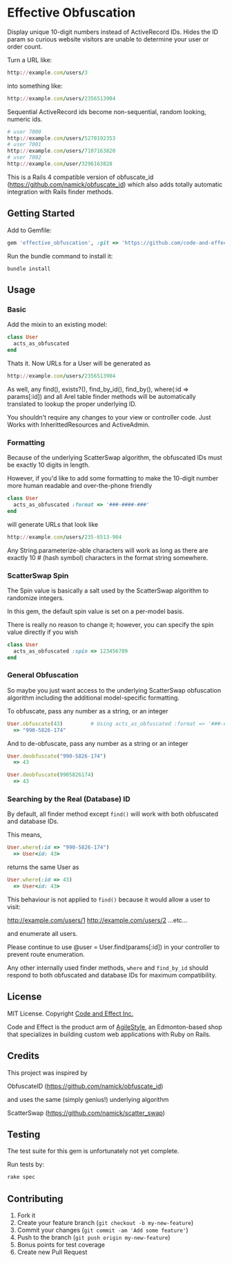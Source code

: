 # Effective Obfuscation

Display unique 10-digit numbers instead of ActiveRecord IDs.  Hides the ID param so curious website visitors are unable to determine your user or order count.

Turn a URL like:

```ruby
http://example.com/users/3
```

into something like:

```ruby
http://example.com/users/2356513904
```

Sequential ActiveRecord ids become non-sequential, random looking, numeric ids.

```ruby
# user 7000
http://example.com/users/5270192353
# user 7001
http://example.com/users/7107163820
# user 7002
http://example.com/user/3296163828
```

This is a Rails 4 compatible version of obfuscate_id (https://github.com/namick/obfuscate_id) which also adds totally automatic integration with Rails finder methods.


## Getting Started

Add to Gemfile:

```ruby
gem 'effective_obfuscation', :git => 'https://github.com/code-and-effect/effective_obfuscation.git'
```

Run the bundle command to install it:

```console
bundle install
```

## Usage

### Basic

Add the mixin to an existing model:

```ruby
class User
  acts_as_obfuscated
end
```

Thats it.  Now URLs for a User will be generated as

```ruby
http://example.com/users/2356513904
```

As well, any find(), exists?(), find_by_id(), find_by(), where(:id => params[:id]) and all Arel table finder methods will be automatically translated to lookup the proper underlying ID.

You shouldn't require any changes to your view or controller code. Just Works with InherittedResources and ActiveAdmin.

### Formatting

Because of the underlying ScatterSwap algorithm, the obfuscated IDs must be exactly 10 digits in length.

However, if you'd like to add some formatting to make the 10-digit number more human readable and over-the-phone friendly

```ruby
class User
  acts_as_obfuscated :format => '###-####-###'
end
```

will generate URLs that look like

```ruby
http://example.com/users/235-6513-904
```

Any String.parameterize-able characters will work as long as there are exactly 10 # (hash symbol) characters in the format string somewhere.


### ScatterSwap Spin

The Spin value is basically a salt used by the ScatterSwap algorithm to randomize integers.

In this gem, the default spin value is set on a per-model basis.

There is really no reason to change it; however, you can specify the spin value directly if you wish

```ruby
class User
  acts_as_obfuscated :spin => 123456789
end
```

### General Obfuscation

So maybe you just want access to the underlying ScatterSwap obfuscation algorithm including the additional model-specific formatting.

To obfuscate, pass any number as a string, or an integer

```ruby
User.obfuscate(43)         # Using acts_as_obfuscated :format => '###-####-###'
  => "990-5826-174"
```

And to de-obfuscate, pass any number as a string or an integer

```ruby
User.deobfuscate("990-5826-174")
  => 43

User.deobfuscate(9905826174)
  => 43
```

### Searching by the Real (Database) ID

By default, all finder method except `find()` will work with both obfuscated and database IDs.

This means,

```ruby
User.where(:id => "990-5826-174")
  => User<id: 43>
```

returns the same User as

```ruby
User.where(:id => 43)
  => User<id: 43>
```

This behaviour is not applied to `find()` because it would allow a user to visit:

http://example.com/users/1
http://example.com/users/2
...etc...

and enumerate all users.

Please continue to use @user = User.find(params[:id]) in your controller to prevent route enumeration.

Any other internally used finder methods, `where` and `find_by_id` should respond to both obfuscated and database IDs for maximum compatibility.

## License

MIT License.  Copyright [Code and Effect Inc.](http://www.codeandeffect.com/)

Code and Effect is the product arm of [AgileStyle](http://www.agilestyle.com/), an Edmonton-based shop that specializes in building custom web applications with Ruby on Rails.


## Credits

This project was inspired by

ObfuscateID (https://github.com/namick/obfuscate_id)

and uses the same (simply genius!) underlying algorithm

ScatterSwap (https://github.com/namick/scatter_swap)


## Testing

The test suite for this gem is unfortunately not yet complete.

Run tests by:

```ruby
rake spec
```


## Contributing

1. Fork it
2. Create your feature branch (`git checkout -b my-new-feature`)
3. Commit your changes (`git commit -am 'Add some feature'`)
4. Push to the branch (`git push origin my-new-feature`)
5. Bonus points for test coverage
6. Create new Pull Request

